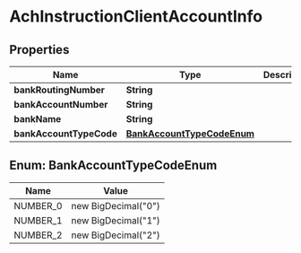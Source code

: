 

# AchInstructionClientAccountInfo


## Properties

| Name | Type | Description | Notes |
|------------ | ------------- | ------------- | -------------|
|**bankRoutingNumber** | **String** |  |  |
|**bankAccountNumber** | **String** |  |  |
|**bankName** | **String** |  |  |
|**bankAccountTypeCode** | [**BankAccountTypeCodeEnum**](#BankAccountTypeCodeEnum) |  |  |



## Enum: BankAccountTypeCodeEnum

| Name | Value |
|---- | -----|
| NUMBER_0 | new BigDecimal(&quot;0&quot;) |
| NUMBER_1 | new BigDecimal(&quot;1&quot;) |
| NUMBER_2 | new BigDecimal(&quot;2&quot;) |




